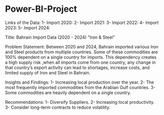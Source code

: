 # Power-BI-Project

Links of the Data: 
1- Import 2020: 
2- Import 2021: 
3- Import 2022: 
4- Import 2023: 
5- Import 2024: 

Title:
Bahrain Import Data (2020 - 2024) "Iron & Steel" 

Problem Statement: 
Between 2020 and 2024, Bahrain imported various Iron and Steel products from multiple countries. Some of these commodities are 100% dependent on a single country for imports. This dependency creates a high supply risk ,when all imports come from one country, any change in that country’s export activity can lead to shortages, increase costs, and limited supply of Iron and Steel in Bahrain.


 Insights and Findings:
 1- Increasing local production over the year. 
 2- The most frequently imported commodities from the Arabian Gulf countries.
 3- Some commodities are heavily dependent on a single country. 


Recommendations: 
1- Diversify Suppliers.
2- Increasing local productivity.
3- Consider long-term contracts to reduce volatility.
